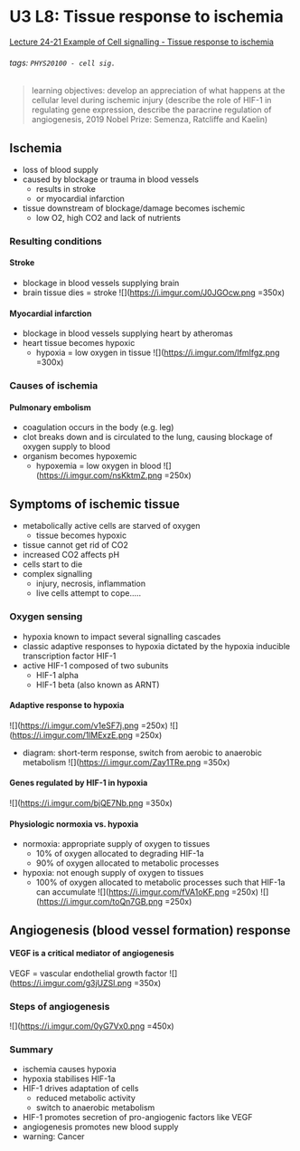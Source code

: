 # U3 L8: Tissue response to ischemia
[Lecture 24-21 Example of Cell signalling - Tissue response to ischemia](https://brightspace.ucd.ie/d2l/le/content/157606/viewContent/1699571/View)
###### tags: `PHYS20100 - cell sig.`

> learning objectives: develop an appreciation of what happens at the cellular level during ischemic injury (describe the role of HIF-1 in regulating gene expression, describe the paracrine regulation of angiogenesis, 2019 Nobel Prize: Semenza, Ratcliffe and Kaelin)

## Ischemia
- loss of blood supply
- caused by blockage or trauma in blood vessels
    - results in stroke
    - or myocardial infarction
- tissue downstream of blockage/damage becomes ischemic
    - low O2, high CO2 and lack of nutrients

### Resulting conditions 
#### Stroke
- blockage in blood vessels supplying brain
- brain tissue dies = stroke
![](https://i.imgur.com/J0JGOcw.png =350x)

#### Myocardial infarction
- blockage in blood vessels supplying heart by atheromas
- heart tissue becomes hypoxic
    - hypoxia = low oxygen in tissue 
    ![](https://i.imgur.com/lfmIfgz.png =300x)

### Causes of ischemia
#### Pulmonary embolism
- coagulation occurs in the body (e.g. leg) 
- clot breaks down and is circulated to the lung, causing blockage of oxygen supply to blood 
- organism becomes hypoxemic
    - hypoxemia = low oxygen in blood
    ![](https://i.imgur.com/nsKktmZ.png =250x)
    
## Symptoms of ischemic tissue
- metabolically active cells are starved of oxygen
    - tissue becomes hypoxic
- tissue cannot get rid of CO2
- increased CO2 affects pH
- cells start to die
- complex signalling
    - injury, necrosis, inflammation
    - live cells attempt to cope.....

### Oxygen sensing
- hypoxia known to impact several signalling cascades
- classic adaptive responses to hypoxia dictated by the hypoxia inducible transcription factor HIF-1
- active HIF-1 composed of two subunits
    - HIF-1 alpha
    - HIF-1 beta (also known as ARNT)

#### Adaptive response to hypoxia
![](https://i.imgur.com/v1eSF7j.png =250x)
![](https://i.imgur.com/1lMExzE.png =250x)
- diagram: short-term response, switch from aerobic to anaerobic metabolism
![](https://i.imgur.com/Zay1TRe.png =350x)

#### Genes regulated by HIF-1 in hypoxia
![](https://i.imgur.com/bjQE7Nb.png =350x)

#### Physiologic normoxia vs. hypoxia
- normoxia: appropriate supply of oxygen to tissues
    - 10% of oxygen allocated to degrading HIF-1a
    - 90% of oxygen allocated to metabolic processes
- hypoxia: not enough supply of oxygen to tissues
    - 100% of oxygen allocated to metabolic processes such that HIF-1a can accumulate
![](https://i.imgur.com/fVA1oKF.png =250x) ![](https://i.imgur.com/toQn7GB.png =250x)

## Angiogenesis (blood vessel formation) response
#### VEGF is a critical mediator of angiogenesis
VEGF = vascular endothelial growth factor
![](https://i.imgur.com/g3jUZSl.png =350x)

### Steps of angiogenesis
![](https://i.imgur.com/0yG7Vx0.png =450x)

### Summary
- ischemia causes hypoxia
- hypoxia stabilises HIF-1a
- HIF-1 drives adaptation of cells
    - reduced metabolic activity
    - switch to anaerobic metabolism
- HIF-1 promotes secretion of pro-angiogenic factors like VEGF
- angiogenesis promotes new blood supply
- warning: Cancer
